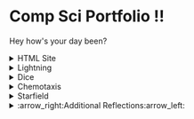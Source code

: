 # Comp Sci Portfolio !!

Hey how's your day been?

<details><summary>HTML Site</summary>
SITE LINK:
https://gertonsonc.github.io/testWeb/dogPage/index
    
CODE: 
https://raw.githubusercontent.com/GertonsonC/testWeb/gh-pages/dogPage/index.html

  <details><summary>:arrow_right:Website Reflection:arrow_left:</summary>
  im gonna say the n word.
  </details>
</details>


<details><summary>Lightning</summary>
PROJECT LINK:

  https://gertonsonc.github.io/lightning2/
  
  <details><summary>:arrow_right:Lightning Reflection:arrow_left:</summary>
  im gonna say the n word.
  </details>
</details>


<details><summary>Dice</summary>
PROJECT LINK: 

  https://gertonsonc.github.io/dice/
  
  <details><summary>:arrow_right:Dice Reflection:arrow_left:</summary>
  im gonna say the n word.
  </details>
</details>


<details><summary>Chemotaxis</summary>
PROJECT LINK: 
  
https://gertonsonc.github.io/chemotaxis4/ **DOES NOT WORK ONLINE**

<details><summary>:arrow_right:Chemotaxis Reflection:arrow_left:</summary>
  im gonna say the n word.
  </details>
</details>


<details><summary>Starfield</summary>
PROJECT LINK: 

https://gertonsonc.github.io/starfield5/

<details><summary>:arrow_right:Starfield Reflection:arrow_left:</summary>
  im gonna say the n word.
  </details>
</details>


<details><summary>:arrow_right:Additional Reflections:arrow_left:</summary>

This is some of the hardest code I've written this year. This is from **Chemotaxis**

```
  void draw()   
{ 
  if (startT==false){
    background(128);
    text("Click to start",216,377);
  }
  if (startT==true)
  {
    int passedTime = millis() - sec;
    int col1 = (int)Math.floor(Math.random()*106+150);
    int col2 = (int)Math.floor(Math.random()*106+150);
    int col3 = (int)Math.floor(Math.random()*106+150);
    del = 10;
    background(0);
    background(128);
    noLoop();
    for (int i=0; i<=14; i++)
    {
      org.show(ox[i], oy[i], col1, col2, col3);
    }
    org.move();
    for (int i=0; i<=14; i++)
    {
      if (ox[i]==mouseX && oy[i]==mouseY) {
        textSize(60);
        text("YOU LOSE!", 249, 377);
        endL=true;
      }
    }
    textSize(40);
    fill(255);
    text(time,100,100);
    text(pCount, 700, 50);
    rect(700,75,25,100);
    fill(128);
    rect(700,75,25,100-pCount);
    fill(col1, col2, col3);
    if (mouseButton==LEFT && pCount>0) {
      pCount--;
      del = 70;
    }
    if (passedTime > total){
      time--;
      sec=millis();
    }
    if (time==0){
      endW=true;
      text("YOU WIN!",265,379);
    }
    if (endL==false && endW==false) {
      delay(del);
      loop();
    }
  }
}
```
</details>
